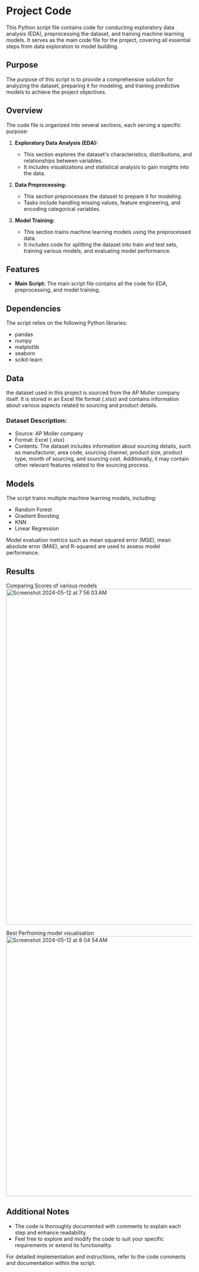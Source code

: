 
# Project Code

This Python script file contains code for conducting exploratory data analysis (EDA), preprocessing the dataset, and training machine learning models. It serves as the main code file for the project, covering all essential steps from data exploration to model building.

## Purpose

The purpose of this script is to provide a comprehensive solution for analyzing the dataset, preparing it for modeling, and training predictive models to achieve the project objectives.

## Overview

The code file is organized into several sections, each serving a specific purpose:

1. **Exploratory Data Analysis (EDA):**
   - This section explores the dataset's characteristics, distributions, and relationships between variables.
   - It includes visualizations and statistical analysis to gain insights into the data.

2. **Data Preprocessing:**
   - This section preprocesses the dataset to prepare it for modeling.
   - Tasks include handling missing values, feature engineering, and encoding categorical variables.

3. **Model Training:**
   - This section trains machine learning models using the preprocessed data.
   - It includes code for splitting the dataset into train and test sets, training various models, and evaluating model performance.

## Features

- **Main Script:** The main script file contains all the code for EDA, preprocessing, and model training.

## Dependencies

The script relies on the following Python libraries:
- pandas
- numpy
- matplotlib
- seaborn
- scikit-learn


## Data

the dataset used in this project is sourced from the AP Moller company itself. It is stored in an Excel file format (.xlsx) and contains information about various aspects related to sourcing and product details.

### Dataset Description:
- Source: AP Moller company
- Format: Excel (.xlsx)
- Contents:
  The dataset includes information about sourcing details, such as manufacturer, area code, sourcing channel, product size, product type, month of sourcing, and sourcing       cost.
  Additionally, it may contain other relevant features related to the sourcing process.

## Models

The script trains multiple machine learning models, including:
- Random Forest
- Gradient Boosting
- KNN
- Linear Regression

Model evaluation metrics such as mean squared error (MSE), mean absolute error (MAE), and R-squared are used to assess model performance.

## Results 
Comparing Scores of various models 
<img width="905" alt="Screenshot 2024-05-12 at 7 56 03 AM" src="https://github.com/saumitkunder/Maersk-Assessment-AIML-Saumit/assets/109196162/8b42d0a1-be09-4dcd-9073-0d83c1b457da">

Best Perfroming model visualisation 
<img width="701" alt="Screenshot 2024-05-12 at 8 04 54 AM" src="https://github.com/saumitkunder/Maersk-Assessment-AIML-Saumit/assets/109196162/d4e1cc14-b1b1-49a0-a56b-5007d8ac9313">

## Additional Notes

- The code is thoroughly documented with comments to explain each step and enhance readability.
- Feel free to explore and modify the code to suit your specific requirements or extend its functionality.

For detailed implementation and instructions, refer to the code comments and documentation within the script.


